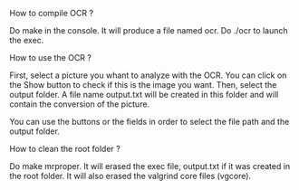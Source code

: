 How to compile OCR ?

Do make in the console. It will produce a file named ocr. Do ./ocr to launch
the exec.

How to use the OCR ?

First, select a picture you whant to analyze with the OCR. You can click
on the Show button to check if this is the image you want.
Then, select the output folder. A file name output.txt will be created in this
folder and will contain the conversion of the picture.

You can use the buttons or the fields in order to select the file path and the
output folder.

How to clean the root folder ?

Do make mrproper. It will erased the exec file, output.txt if it was created in
the root folder. It will also erased the valgrind core files (vgcore).
